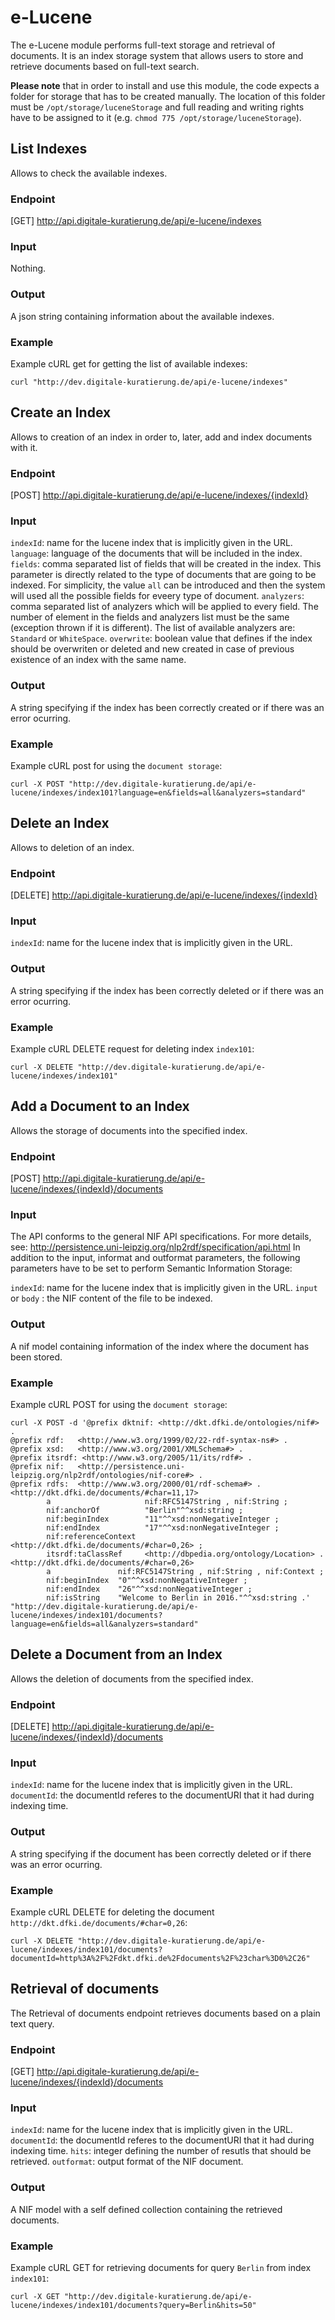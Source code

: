 # e-Lucene

The e-Lucene module performs full-text storage and retrieval of documents. It is an index storage system that allows users to store and retrieve documents based on full-text search.

**Please note** that in order to install and use this module, the code expects a folder for storage that has to be created manually. The location of this folder must be `/opt/storage/luceneStorage` and full reading and writing rights have to be assigned to it (e.g. `chmod 775 /opt/storage/luceneStorage`).

## List Indexes
Allows to check the available indexes.

### Endpoint
[GET] http://api.digitale-kuratierung.de/api/e-lucene/indexes

### Input
Nothing.

### Output
A json string containing information about the available indexes.

### Example
Example cURL get for getting the list of available indexes:

```
curl "http://dev.digitale-kuratierung.de/api/e-lucene/indexes"
```

## Create an Index
Allows to creation of an index in order to, later, add and index documents with it.

### Endpoint
[POST] http://api.digitale-kuratierung.de/api/e-lucene/indexes/{indexId}

### Input
`indexId`: name for the lucene index that is implicitly given in the URL.
`language`: language of the documents that will be included in the index.
`fields`: comma  separated list of fields that will be created in the index. This parameter is directly related to the type of documents that are going to be indexed. For simplicity, the value `all` can be introduced and then the system will used all the possible fields for eveery type of document.
`analyzers`: comma  separated list of analyzers which will be applied to every field. The number of element in the fields and analyzers list must be the same (exception thrown if it is different). The list of available analyzers are: `Standard` or `WhiteSpace`.
`overwrite`: boolean value that defines if the index should be overwriten or deleted and new created in case of previous existence of an index with the same name.

### Output
A string specifying if the index has been correctly created or if there was an error ocurring.

### Example

Example cURL post for using the `document storage`:

```
curl -X POST "http://dev.digitale-kuratierung.de/api/e-lucene/indexes/index101?language=en&fields=all&analyzers=standard"
```

## Delete an Index
Allows to deletion of an index.

### Endpoint
[DELETE] http://api.digitale-kuratierung.de/api/e-lucene/indexes/{indexId}

### Input
`indexId`: name for the lucene index that is implicitly given in the URL.

### Output
A string specifying if the index has been correctly deleted or if there was an error ocurring.

### Example
Example cURL DELETE request for deleting index `index101`:

```
curl -X DELETE "http://dev.digitale-kuratierung.de/api/e-lucene/indexes/index101"
```

## Add a Document to an Index
Allows the storage of documents into the specified index.

### Endpoint
[POST] http://api.digitale-kuratierung.de/api/e-lucene/indexes/{indexId}/documents

### Input
The API conforms to the general NIF API specifications. For more details, see: http://persistence.uni-leipzig.org/nlp2rdf/specification/api.html
In addition to the input, informat and outformat parameters, the following parameters have to be set to perform Semantic Information Storage:  

`indexId`: name for the lucene index that is implicitly given in the URL.
`input` or `body` : the NIF content of the file to be indexed.

### Output
A nif model containing information of the index where the document has been stored.

### Example
Example cURL POST for using the `document storage`:

```
curl -X POST -d '@prefix dktnif: <http://dkt.dfki.de/ontologies/nif#> .
@prefix rdf:   <http://www.w3.org/1999/02/22-rdf-syntax-ns#> .
@prefix xsd:   <http://www.w3.org/2001/XMLSchema#> .
@prefix itsrdf: <http://www.w3.org/2005/11/its/rdf#> .
@prefix nif:   <http://persistence.uni-leipzig.org/nlp2rdf/ontologies/nif-core#> .
@prefix rdfs:  <http://www.w3.org/2000/01/rdf-schema#> .
<http://dkt.dfki.de/documents/#char=11,17>
        a                     nif:RFC5147String , nif:String ;
        nif:anchorOf          "Berlin"^^xsd:string ;
        nif:beginIndex        "11"^^xsd:nonNegativeInteger ;
        nif:endIndex          "17"^^xsd:nonNegativeInteger ;
        nif:referenceContext  <http://dkt.dfki.de/documents/#char=0,26> ;
        itsrdf:taClassRef     <http://dbpedia.org/ontology/Location> .
<http://dkt.dfki.de/documents/#char=0,26>
        a               nif:RFC5147String , nif:String , nif:Context ;
        nif:beginIndex  "0"^^xsd:nonNegativeInteger ;
        nif:endIndex    "26"^^xsd:nonNegativeInteger ;
        nif:isString    "Welcome to Berlin in 2016."^^xsd:string .' "http://dev.digitale-kuratierung.de/api/e-lucene/indexes/index101/documents?language=en&fields=all&analyzers=standard"
```

## Delete a Document from an Index
Allows the deletion of documents from the specified index.

### Endpoint
[DELETE] http://api.digitale-kuratierung.de/api/e-lucene/indexes/{indexId}/documents

### Input

`indexId`: name for the lucene index that is implicitly given in the URL.
`documentId`: the documentId referes to the documentURI that it had during indexing time.

### Output
A string specifying if the document has been correctly deleted or if there was an error ocurring.

### Example
Example cURL DELETE for deleting the document `http://dkt.dfki.de/documents/#char=0,26`:

```
curl -X DELETE "http://dev.digitale-kuratierung.de/api/e-lucene/indexes/index101/documents?documentId=http%3A%2F%2Fdkt.dfki.de%2Fdocuments%2F%23char%3D0%2C26"
```

## Retrieval of documents
The Retrieval of documents endpoint retrieves documents based on a plain text query. 

### Endpoint
[GET] http://api.digitale-kuratierung.de/api/e-lucene/indexes/{indexId}/documents

### Input

`indexId`: name for the lucene index that is implicitly given in the URL.
`documentId`: the documentId referes to the documentURI that it had during indexing time.
`hits`: integer defining the number of resutls that should be retrieved.
`outformat`: output format of the NIF document.

### Output
A NIF model with a self defined collection containing the retrieved documents.

### Example
Example cURL GET for retrieving documents for query `Berlin` from index `index101`:  

```
curl -X GET "http://dev.digitale-kuratierung.de/api/e-lucene/indexes/index101/documents?query=Berlin&hits=50"
```
